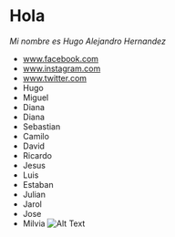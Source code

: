 # Hola  
*Mi nombre es Hugo Alejandro Hernandez*  
* www.facebook.com  
* www.instagram.com  
* www.twitter.com  
* Hugo  
* Miguel
* Diana  
* Diana  
* Sebastian  
* Camilo  
* David 
* Ricardo
* Jesus
* Luis
* Estaban
* Julian
* Jarol
* Jose
* Milvia
![Alt Text](https://elgaragehub.com/blog/content/images/2018/04/hello-world-2.png)  
